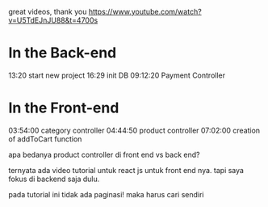 great videos, thank you
https://www.youtube.com/watch?v=U5TdEJnJU88&t=4700s

# In the Back-end 
13:20 start new project
16:29 init DB
09:12:20 Payment Controller


# In the Front-end 
03:54:00 category controller
04:44:50 product controller
07:02:00 creation of addToCart function

apa bedanya product controller di front end vs back end?

ternyata ada video tutorial untuk react js untuk front end nya.
tapi saya fokus di backend saja dulu.

pada tutorial ini tidak ada paginasi!
maka harus cari sendiri


